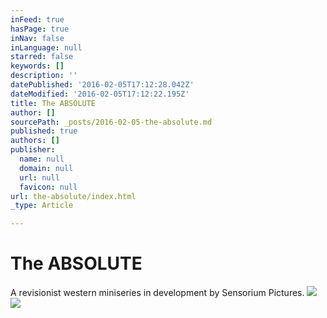 ```yaml
---
inFeed: true
hasPage: true
inNav: false
inLanguage: null
starred: false
keywords: []
description: ''
datePublished: '2016-02-05T17:12:28.042Z'
dateModified: '2016-02-05T17:12:22.195Z'
title: The ABSOLUTE
author: []
sourcePath: _posts/2016-02-05-the-absolute.md
published: true
authors: []
publisher:
  name: null
  domain: null
  url: null
  favicon: null
url: the-absolute/index.html
_type: Article

---
```

# The ABSOLUTE

A revisionist western miniseries in development by Sensorium Pictures. ![](https://s3-us-west-2.amazonaws.com/the-grid-img/p/36b608fe672456932ba86d58f49f3db7f327ff9a.png)
![](https://s3-us-west-2.amazonaws.com/the-grid-img/p/024e27b8aed30a90fe63102fe2e53293cc793947.png)